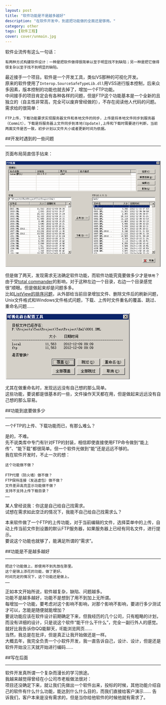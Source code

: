```yaml
---
layout: post
title: "软件功能是不是越多越好"
description: "在软件开发中，到底把功能做的全面还是够用。"
category: other
tags: [软件工程]
cover: cover/unmain.jpg
---
```


软件业流传有这么一句话：

    有两种方式构建软件设计：一种是把软件做得很简单以至于明显找不到缺陷；另一种是把它做得很复杂以至于找不到明显的缺陷。

最近接手一个项目。软件是一个开发工具，类似VS那种的可视化开发。  
原来的软件使用了`Interop.SourceSafeTypeLib.dll`用VSS进行版本控制，后来众多因素，版本控制的功能也就去掉了，增加一个FTP功能。  
中间接手的项目肯定会有各种各样的问题，但是FTP这个功能基本是一个全新的且独立的（自主性非常高，完全可以废弃曾经做的），不存在阅读他人代码的问题。  
需求给的很简单：

    FTP上传，下载功能要求实现服务器文件和本地文件的同步，上传是将本地文件同步到服务器（Commit），下载是将服务器上文件同步到本地(Update),上传和下载时需要进行判断，当前两面文件是否一致，初步计划以文件大小或者更新时间为依据。

##开发时遇到的一些问题

---

页面布局简直信手拈来：  

![FTP主界面](image/features/features_main.png)

但是做了两天，发现需求无法确定软件功能，而软件功能究竟要做多少才是`够用`？  
由于受[total commander](http://xbeta.info/tc/)的影响，对于这种左边一个目录，右边一个目录感觉很“顺眼。但是做起来却是问题多多。  
比如[ListView的排序问题](/blog/2012/11/22/winform/#ListViewSort)，从外部给当前目录增加文件、删除文件后的刷新问题，Unix文件格式和Windows文件格式问题，下载、上传时文件重名的覆盖、跳过、重命名问题……  

![覆盖跳过重命名](image/features/features_FileExist.png)

尤其在做重命名时，发现远远没有自己想的那么简单。  
这些功能，要说都是很基本的一些，文件操作天天都在用，但是做起来远远没有自己想的那么容易。  

##功能到底要做多少

---

一个FTP的上传、下载功能而已，有那么难么？  

是的，不难。  
先不说类库中专门有针对FTP的封装，相信即使直接使用FTP命令做到“能上传”、“能下载”都很简单。但一个软件光做到“能”还是远远不够的。  
我在软件开发时，不止一次的想：

    这个功能做不做？

    FTP代理（防火墙）做不做？  
    FTP保持连接（发送虚包）做不做？  
    文件差异高亮显示功能做不做？  
    支持不支持上传下载目录？  
    ……

某人曾经说我：你这是自己给自己找需求。  
试想在需求如此空泛的情况下，我能不自己给自己找需求么？  

本来软件做了一个FTP的上传功能，对于当前编辑的文件，选择菜单中的上传，自动上传当前文件到设置的默认FTP服务器，如果服务器上已经有同名文件，进行提示。  
要说这个功能也就够了，能满足所谓的“需求”。  

##功能是不是越多越好

---

    把这个功能做上，即使用不到先放在那里。  
    这个是锦上添花的功能，做了更好。  
    时间充足的情况下，这个功能还是做上。  
    ……

正如本文开始所说，软件越复杂，缺陷、问题越多。  
功能不是越多越好，功能不是想到了用不到加上无所谓。  
每增加一个功能，要考虑对这个影响不影响，对那个影响不影响，要进行多少测试才可以，怎能是随便就能增加？  
要说功能应该在软件设计前期确定下来，但我经历的几个公司，只有粗略的计划，而没有详细的设计，只是说这个软件“能干什么干什么”，完全一副行外人的感觉。就好比我告诉你QQ能聊天，IE能浏览网页……  
当然，我总是在批评，但是真正让我开始做还是一样。  
大概去年，我完全负责一个小软件开发，我一直告诉自己，设计、设计，但是还是软件开始没三天就开始进行编码……  

##写在后面

---

软件开发真所谓一个复杂而漫长的学习旅途。  
我越来越觉得曾经在小公司市老板做法很对：  
项目还没确定下来，就让我们先做出一个软件出来，投标的时候，其他功能介绍自己的软件有什么什么功能，能达到什么什么目的，而我们直接给客户演示……
告诉我们，客户本来是没有需求的，但是当你给他软件的时候他就有需求了。  
